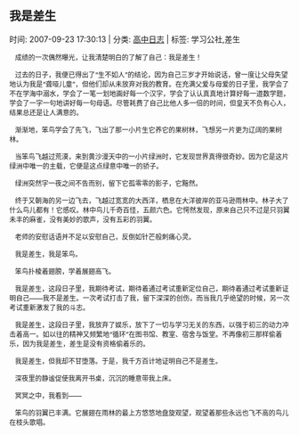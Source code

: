 
<h2>我是差生</h2>

<span class="time SG_txtc">时间: 2007-09-23 17:30:13 | 分类: [高中日志](./BlogClass_高中日志.md) | 标签: 学习公社,差生</span>
<!--
<table>
    <tbody>
        <tr>
            <td>时间: 2007-09-23 17:30:13</td>
            <td>分类: [高中日志](./BlogClass_高中日志.md) </td>
            <td> 标签: 学习公社,差生 </td>
        </tr>
    </tbody>
</table>
-->
<div class="articalContent" id="sina_keyword_ad_area2">
<div><font style="FONT-SIZE: 12px"> <wbr/> <wbr/> <wbr/>
成绩的一次偶然曝光，让我清楚明白的了解了自己：我是差生！</font>
<p><font style="FONT-SIZE: 12px"> <wbr/> <wbr/> <wbr/>
过去的日子，我便已得出了“生不如人”的结论，因为自己三岁才开始说话，曾一度让父母失望地认为我是“聋哑儿童”，但他们却从未放弃对我的教育。在充满父爱与母爱的日子里，我学会了不在学海中溺水，学会了一笔一划地画好每一个汉字，学会了认认真真地计算好每一道数学题，学会了一字一句地讲好每一句母语。尽管耗费了自己比他人多一倍的时间，但皇天不负有心人，结果总还是让人满意的。</font></p>
<p><font style="FONT-SIZE: 12px"> <wbr/> <wbr/> <wbr/>
渐渐地，笨鸟学会了先飞，飞出了那一小片生它养它的果树林，飞想另一片更为辽阔的果树林。</font></p>
<p><font style="FONT-SIZE: 12px"> <wbr/> <wbr/> <wbr/>
当笨鸟飞越过荒漠，来到黄沙漫天中的一小片绿洲时，它发现世界真得很奇妙。因为它是这片绿洲中唯一的主载，它便是这点绿意中唯一的骄子。</font></p>
<p><font style="FONT-SIZE: 12px"> <wbr/> <wbr/> <wbr/>
绿洲突然字一夜之间不告而别，留下它孤零零的影子，它黯然。</font></p>
<p><font style="FONT-SIZE: 12px"> <wbr/> <wbr/> <wbr/>
终于又朝海的另一边飞去，飞越过宽宽的大西洋，栖息在大洋彼岸的亚马逊雨林中。林子大了什么鸟儿都有！它感叹。林中鸟儿千奇百怪，五颜六色。它愕然发现，原来自己只不过是只羽翼未丰的麻雀，没有美妙的歌声，没有五彩的羽翼。</font></p>
<p><font style="FONT-SIZE: 12px"> <wbr/> <wbr/> <wbr/>
老师的安慰话语并不足以安慰自己，反倒如针芒般刺痛心灵。</font></p>
<p><font style="FONT-SIZE: 12px"> <wbr/> <wbr/> <wbr/>
我是差生，我是笨鸟。</font></p>
<p><font style="FONT-SIZE: 12px"> <wbr/> <wbr/> <wbr/>
笨鸟扑棱着翅膀，学着展翅高飞。</font></p>
<p><font style="FONT-SIZE: 12px"> <wbr/> <wbr/> <wbr/>
我是差生，这段日子里，我期待考试，期待着通过考试重新定位自己，期待着通过考试重新证明自己——我不是差生。一次考试打击了我，留下深深的创伤，而当我几乎绝望的时候，另一次考试重新激发了我的斗志。</font></p>
<p><font style="FONT-SIZE: 12px"> <wbr/> <wbr/> <wbr/>
我是差生，这段日子里，我放弃了娱乐，放下了一切与学习无关的东西，以强于初三的动力冲击着高一。如以往的精神又频繁地“循环”在图书馆、教室、宿舍与饭堂。不再像初三那样偷着乐，因为我是差生，差生是没有资格偷着乐的。</font></p>
<p><font style="FONT-SIZE: 12px"> <wbr/> <wbr/> <wbr/>
我是差生，但我却不甘堕落。于是，我千方百计地证明自己不是差生。</font></p>
<p><font style="FONT-SIZE: 12px"> <wbr/> <wbr/> <wbr/>
深夜里的静谧促使我离开书桌，沉沉的睡意带我上床。</font></p>
<p><font style="FONT-SIZE: 12px"> <wbr/> <wbr/> <wbr/>
冥冥之中，我看到——</font></p>
<p><font style="FONT-SIZE: 12px"> <wbr/> <wbr/> <wbr/>
笨鸟的羽翼已丰满。它展翅在雨林的最上方悠悠地盘旋观望，观望着那些永远也飞不高的鸟儿在枝头歌唱。</font></p>
</div>
</div>
